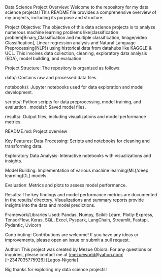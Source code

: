 Data Science Project Overview:
Welcome to the repository for my data science projects! This README file provides a comprehensive overview of my projects, including its purpose and structure.


Project Objective:
The objective of this data science projects is to analyze numerous machine learning problems like(classification problem[Binary_Classification and multiple classification, Image/video Classification], Linear regression analysis and Natural Language Preprocessing{NLP}) using historical data from datahubs like KAGGLE & UCL. This involves data collection, cleaning, exploratory data analysis (EDA), model building, and evaluation.

Project Structure:
The repository is organized as follows:

data/: Contains raw and processed data files.

notebooks/: Jupyter notebooks used for data exploration and model development.

scripts/: Python scripts for data preprocessing, model training, and evaluation
.
models/: Saved model files.

results/: Output files, including visualizations and model performance metrics.

README.md: Project overview


Key Features:
Data Processing: Scripts and notebooks for cleaning and transforming data.

Exploratory Data Analysis: Interactive notebooks with visualizations and insights.

Model Building: Implementation of various machine learning(ML)/deep learning(DL) models.

Evaluation: Metrics and plots to assess model performance.


Results:
The key findings and model performance metrics are documented in the results/ directory. Visualizations and summary reports provide insights into the data and model predictions.


Framework/Libraries Used:
Pandas, Numpy, Scikit-Learn, Plotly-Express, TensorFlow, Keras, SQL, Excel, Pyspark, LangChain, Streamlit, Fastapi, Pydantic, Uvicorn


Contributing:
Contributions are welcome! If you have any ideas or improvements, please open an issue or submit a pull request.

Author:
This project was created by Mezue Obiora. For any questions or inquiries, please contact me at [mezueworld@yahoo.com] [+2347035775926] [Lagos-Nigeria]

Big thanks for exploring my data science projects!
